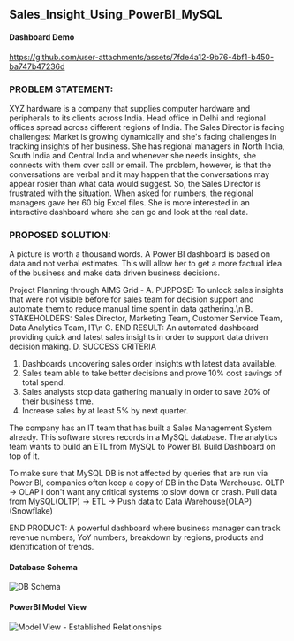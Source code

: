 ## Sales_Insight_Using_PowerBI_MySQL

#### Dashboard Demo
https://github.com/user-attachments/assets/7fde4a12-9b76-4bf1-b450-ba747b47236d


### PROBLEM STATEMENT: 
XYZ hardware is a company that supplies computer hardware and peripherals to its clients across India. Head office in Delhi and regional offices spread across different regions of India. The Sales Director is facing challenges: Market is growing dynamically and she's facing challenges in tracking insights of her
business. She has regional managers in North India, South India and Central India and whenever she needs insights, she connects with them over call or email. The problem, however, is that the conversations are verbal and it may happen that the conversations may appear rosier than what data would suggest. So, the Sales Director is frustrated with the situation. When asked for numbers, the regional managers gave her 60 big Excel files. She is more interested in an interactive dashboard where she can go and look at the real data.

### PROPOSED SOLUTION:
A picture is worth a thousand words. A Power BI dashboard is based on data and not verbal estimates. This will allow her to get a more factual idea of the business and make data driven business decisions.

Project Planning through AIMS Grid -
A. PURPOSE: To unlock sales insights that were not visible before for sales team for decision support and automate them to reduce manual time spent in data gathering.\n
B. STAKEHOLDERS: Sales Director, Marketing Team, Customer Service Team, Data Analytics Team, IT\n
C. END RESULT: An automated dashboard providing quick and latest sales insights in order to support data driven decision making.
D. SUCCESS CRITERIA
1. Dashboards uncovering sales order insights with latest data available.
2. Sales team able to take better decisions and prove 10% cost savings of total spend.
3. Sales analysts stop data gathering manually in order to save 20% of their business time.
4. Increase sales by at least 5% by next quarter.

The company has an IT team that has built a Sales Management System already. This software stores records in a MySQL database. The analytics team wants to build an ETL from MySQL to Power BI. Build Dashboard on top of it. 

To make sure that MySQL DB is not affected by queries that are run via Power BI, companies often keep a copy of DB in the Data Warehouse. OLTP -> OLAP 
I don't want any critical systems to slow down or crash. 
Pull data from MySQL(OLTP) -> ETL -> Push data to Data Warehouse(OLAP) (Snowflake) 

END PRODUCT: A powerful dashboard where business manager can track revenue numbers, YoY numbers, 
breakdown by regions, products and identification of trends.  

#### Database Schema
![DB Schema](https://github.com/user-attachments/assets/53369e1e-697e-4e33-88a7-3fda193cddfe)

#### PowerBI Model View
![Model View - Established Relationships](https://github.com/user-attachments/assets/4d17e637-5583-49de-abc3-f115055d8160)




